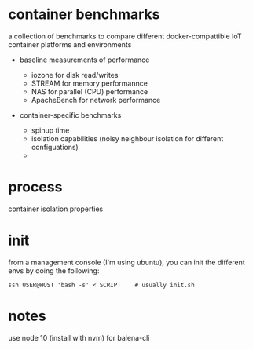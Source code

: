 # container benchmarks

a collection of benchmarks to compare different docker-compattible IoT container platforms and environments

- baseline measurements of performance
    - iozone for disk read/writes
    - STREAM for memory performannce
    - NAS for parallel (CPU) performance
    - ApacheBench for network performance


- container-specific benchmarks
    - spinup time
    - isolation capabilities (noisy neighbour isolation for different configuations)
    - 


# process

container isolation properties




# init
from a management console (I'm using ubuntu), you can init the different envs by doing the following:

```
ssh USER@HOST 'bash -s' < SCRIPT    # usually init.sh
```


# notes
use node 10 (install with nvm) for balena-cli